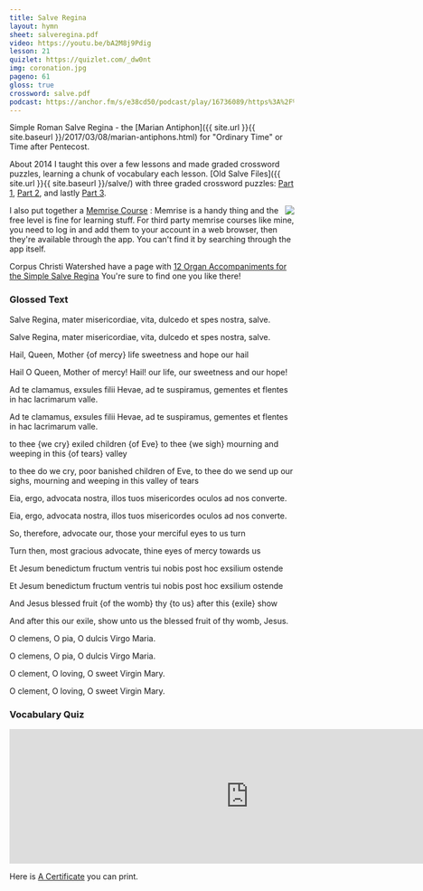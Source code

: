 ```yaml
---
title: Salve Regina
layout: hymn
sheet: salveregina.pdf
video: https://youtu.be/bA2M8j9Pdig
lesson: 21
quizlet: https://quizlet.com/_dw0nt
img: coronation.jpg
pageno: 61
gloss: true
crossword: salve.pdf
podcast: https://anchor.fm/s/e38cd50/podcast/play/16736089/https%3A%2F%2Fd3ctxlq1ktw2nl.cloudfront.net%2Fstaging%2F2020-6-18%2F3773649f-c9db-490d-0a10-d576d3a70cba.mp3
---
```


Simple Roman Salve Regina - the [Marian Antiphon]({{ site.url }}{{ site.baseurl }}/2017/03/08/marian-antiphons.html) for "Ordinary Time" or Time after Pentecost.

About 2014 I taught this over a few lessons and made graded crossword puzzles, learning a chunk of vocabulary each lesson. [Old Salve Files]({{ site.url }}{{ site.baseurl }}/salve/) with three graded crossword puzzles: [Part 1](https://newbookoldhymns.brandt.id.au/salve/salve1.pdf), [Part 2](https://newbookoldhymns.brandt.id.au/salve/salve12.pdf), and lastly [Part 3](https://newbookoldhymns.brandt.id.au/salve/salve13.pdf).

[<img src="{{ site.url }}{{ site.baseurl }}/img/memrise-salve.jpg" align="right">](http://www.memrise.com/course/377696/salve-regina/)
I also put together a [Memrise Course](http://www.memrise.com/course/377696/salve-regina/) :
Memrise is a handy thing and the free level is fine for learning stuff. For third party memrise courses like mine, you need to log in and add them to your account in a web browser, then they're available through the app. You can't find it by searching through the app itself.




Corpus Christi Watershed have a page with [12 Organ Accompaniments for the Simple Salve Regina](https://www.ccwatershed.org/2020/06/04/pdf-download-12-accompaniments-for-simple-salve-regina/) You're sure to find one you like there!

<h3>Glossed Text</h3>

<div data-gloss>
<p>Salve Regina, mater misericordiae,
vita, dulcedo et spes nostra, salve.
</p>
<p>Salve Regina, mater misericordiae,
vita, dulcedo et spes nostra, salve.</p>
<p>Hail, Queen, Mother {of mercy} life sweetness and hope our hail</p>
<p>Hail O Queen, Mother of mercy! Hail! our life, our sweetness and our hope!</p>
</div>

<div data-gloss>
<p>Ad te clamamus, exsules filii Hevae,
ad te suspiramus, gementes et flentes in hac lacrimarum valle.</p>
<p>Ad te clamamus, exsules filii Hevae,
ad te suspiramus, gementes et flentes in hac lacrimarum valle.</p>
<p>to thee {we cry} exiled children {of Eve} to thee {we sigh} mourning and weeping in this {of tears} valley</p>
<p>to thee do we cry, poor banished children of Eve, to thee do we send up our sighs, mourning and weeping in this valley of tears</p>
</div>

 <div data-gloss>
<p>Eia, ergo, advocata nostra,
illos tuos misericordes oculos ad nos converte.</p>
<p>Eia, ergo, advocata nostra,
illos tuos misericordes oculos ad nos converte.</p>
<p>So, therefore, advocate our, those your merciful eyes to us turn</p>
<p>Turn then, most gracious advocate, thine eyes of mercy towards us</p>
</div>

<div data-gloss>
<p>Et Jesum benedictum fructum ventris tui
nobis post hoc exsilium ostende</p>
<p>Et Jesum benedictum fructum ventris tui
nobis post hoc exsilium ostende</p>
<p>And Jesus blessed fruit {of the womb} thy {to us} after this {exile} show</p>
<p>And after this our exile, show unto us the blessed fruit of thy womb, Jesus.</p>
</div>

<div data-gloss>
<p>O clemens, O pia, O dulcis Virgo Maria.</p>
<p>O clemens, O pia, O dulcis Virgo Maria.</p>
<p>O clement, O loving, O sweet Virgin Mary.</p>
<p>O clement, O loving, O sweet Virgin Mary.</p>
</div>

<h3>Vocabulary Quiz</h3>

<iframe src="https://kidschant.com/wp-admin/admin-ajax.php?action=h5p_embed&id=44" width="846" height="238" frameborder="0" allowfullscreen="allowfullscreen"></iframe><script src="https://kidschant.com/wp-content/plugins/h5p/h5p-php-library/js/h5p-resizer.js" charset="UTF-8"></script>

<p>Here is <a href="{{ site.url }}{{ site.baseurl }}/salve/SalveReginaCertificate.pdf">A Certificate</a> you can print.</p>



